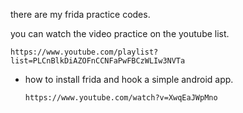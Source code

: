 there are my frida practice codes.

you can watch the video practice on the youtube list.

`https://www.youtube.com/playlist?list=PLCnBlkDiAZOFnCCNFaPwFBCzWLIw3NVTa`

- how to install frida and hook a simple android app.

  `https://www.youtube.com/watch?v=XwqEaJWpMno` 
